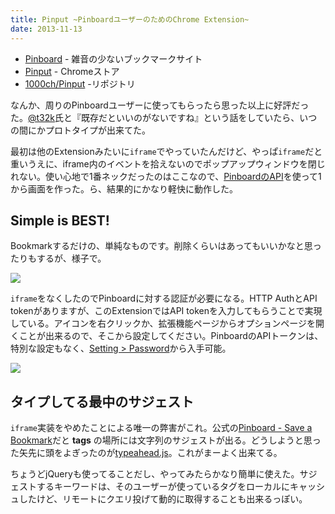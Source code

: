 ```yaml
---
title: Pinput ~PinboardユーザーのためのChrome Extension~
date: 2013-11-13
---
```


- [Pinboard](http://pinboard.in/) - 雑音の少ないブックマークサイト
- [Pinput](https://chrome.google.com/webstore/detail/pinput/mbpijfbpahfjnlibcnikfkekdieojkcf) - Chromeストア
- [1000ch/Pinput](https://github.com/1000ch/Pinput) -リポジトリ

なんか、周りのPinboardユーザーに使ってもらったら思った以上に好評だった。[@t32k](http://twitter.com/t32k)氏と『既存だといいのがないですね』という話をしていたら、いつの間にかプロトタイプが出来てた。

最初は他のExtensionみたいに`iframe`でやっていたんだけど、やっぱ`iframe`だと重いうえに、iframe内のイベントを拾えないのでポップアップウィンドウを閉じれない。使い心地で1番ネックだったのはここなので、[PinboardのAPI](http://pinboard.in/api)を使って1から画面を作った。ら、結果的にかなり軽快に動作した。

## Simple is BEST!

Bookmarkするだけの、単純なものです。削除くらいはあってもいいかなと思ったりもするが、様子で。

![](https://raw.github.com/1000ch/Pinput/master/screenshot/pinput.png)

`iframe`をなくしたのでPinboardに対する認証が必要になる。HTTP AuthとAPI tokenがありますが、このExtensionではAPI tokenを入力してもらうことで実現している。アイコンを右クリックか、拡張機能ページからオプションページを開くことが出来るので、そこから設定してください。PinboardのAPIトークンは、特別な設定もなく、[Setting > Password](https://pinboard.in/settings/password)から入手可能。

![](https://raw.github.com/1000ch/Pinput/master/screenshot/settings.png)

## タイプしてる最中のサジェスト

`iframe`実装をやめたことによる唯一の弊害がこれ。公式の[Pinboard - Save a Bookmark](https://pinboard.in/add)だと **tags** の場所には文字列のサジェストが出る。どうしようと思った矢先に頭をよぎったのが[typeahead.js](http://twitter.github.io/typeahead.js/)。これがまーよく出来てる。

ちょうどjQueryも使ってることだし、やってみたらかなり簡単に使えた。サジェストするキーワードは、そのユーザーが使っているタグをローカルにキャッシュしたけど、リモートにクエリ投げて動的に取得することも出来るっぽい。
